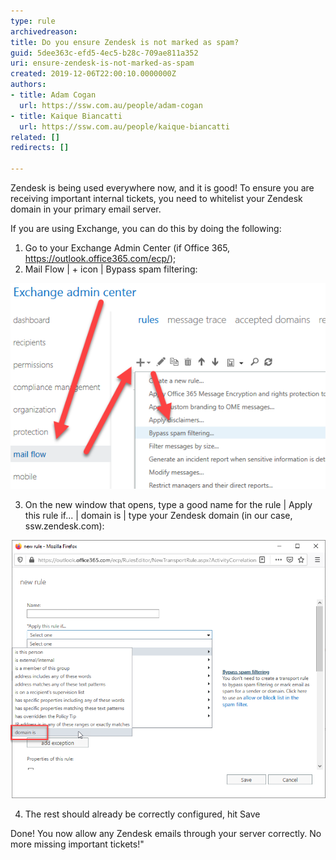 ```yaml
---
type: rule
archivedreason: 
title: Do you ensure Zendesk is not marked as spam?
guid: 5dee363c-efd5-4ec5-b28c-709ae811a352
uri: ensure-zendesk-is-not-marked-as-spam
created: 2019-12-06T22:00:10.0000000Z
authors:
- title: Adam Cogan
  url: https://ssw.com.au/people/adam-cogan
- title: Kaique Biancatti
  url: https://ssw.com.au/people/kaique-biancatti
related: []
redirects: []

---
```


Zendesk is being used everywhere now, and it is good! To ensure you are receiving important internal tickets, you need to whitelist your Zendesk domain in your primary email server.

<!--endintro-->

If you are using Exchange, you can do this by doing the following:

1. Go to your Exchange Admin Center (if Office 365, https://outlook.office365.com/ecp/);
2. Mail Flow | + icon | Bypass spam filtering:

![Figure: Bypass spam filtering setting in Exchange](bypass-spam-filtering.png)  

3. On the new window that opens, type a good name for the rule | Apply this rule if... | domain is | type your Zendesk domain (in our case, ssw.zendesk.com):

![Figure: Adding domain to bypass list](adding-domain-to-bypass-list.png)  

4. The rest should already be correctly configured, hit Save

Done! You now allow any Zendesk emails through your server correctly. No more missing important tickets!"

